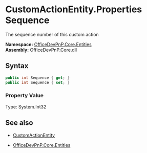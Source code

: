# CustomActionEntity.Properties Sequence
The sequence number of this custom action  

**Namespace:** [OfficeDevPnP.Core.Entities](OfficeDevPnP.Core.Entities.md)  
**Assembly:** OfficeDevPnP.Core.dll  
## Syntax
```C#
public int Sequence { get; }
public int Sequence { set; }
```

### Property Value
Type: System.Int32  

## See also
- [CustomActionEntity](CustomActionEntity.md) 

- [OfficeDevPnP.Core.Entities](OfficeDevPnP.Core.Entities.md)
